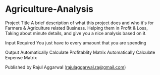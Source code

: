 # Agriculture-Analysis

Project Title
A brief description of what this project does and who it's for Farmers & Agriculture related Business. Helping them in Profit & Loss, Taking about minute details, and give you a nice analysis based on it.

Input Required 
You just have to every amaount that you are spending

Output 
Automatically Calculate Profitablity Matrix 
Automatically Calculate Expense Matrix


Published by 
Rajul Aggarwal (rajulaggarwal.ra@gmail.com)
